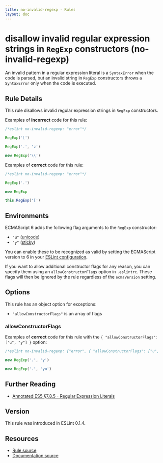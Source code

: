 ```yaml
---
title: no-invalid-regexp - Rules
layout: doc
---
```

<!-- Note: No pull requests accepted for this file. See README.md in the root directory for details. -->

# disallow invalid regular expression strings in `RegExp` constructors (no-invalid-regexp)

An invalid pattern in a regular expression literal is a `SyntaxError` when the code is parsed, but an invalid string in `RegExp` constructors throws a `SyntaxError` only when the code is executed.

## Rule Details

This rule disallows invalid regular expression strings in `RegExp` constructors.

Examples of **incorrect** code for this rule:

```js
/*eslint no-invalid-regexp: "error"*/

RegExp('[')

RegExp('.', 'z')

new RegExp('\\')
```

Examples of **correct** code for this rule:

```js
/*eslint no-invalid-regexp: "error"*/

RegExp('.')

new RegExp

this.RegExp('[')
```

## Environments

ECMAScript 6 adds the following flag arguments to the `RegExp` constructor:

* `"u"` ([unicode](https://people.mozilla.org/~jorendorff/es6-draft.html#sec-get-regexp.prototype.unicode))
* `"y"` ([sticky](https://people.mozilla.org/~jorendorff/es6-draft.html#sec-get-regexp.prototype.sticky))

You can enable these to be recognized as valid by setting the ECMAScript version to 6 in your [ESLint configuration](../user-guide/configuring).

If you want to allow additional constructor flags for any reason, you can specify them using an `allowConstructorFlags` option in `.eslintrc`. These flags will then be ignored by the rule regardless of the `ecmaVersion` setting.

## Options

This rule has an object option for exceptions:

* `"allowConstructorFlags"` is an array of flags

### allowConstructorFlags

Examples of **correct** code for this rule with the `{ "allowConstructorFlags": ["u", "y"] }` option:

```js
/*eslint no-invalid-regexp: ["error", { "allowConstructorFlags": ["u", "y"] }]*/

new RegExp('.', 'y')

new RegExp('.', 'yu')
```

## Further Reading

* [Annotated ES5 §7.8.5 - Regular Expression Literals](http://es5.github.io/#x7.8.5)

## Version

This rule was introduced in ESLint 0.1.4.

## Resources

* [Rule source](https://github.com/eslint/eslint/tree/master/lib/rules/no-invalid-regexp.js)
* [Documentation source](https://github.com/eslint/eslint/tree/master/docs/rules/no-invalid-regexp.md)
